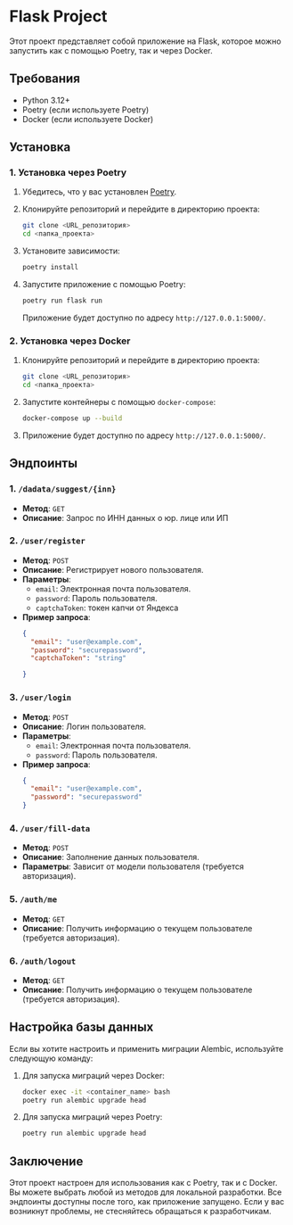 
# Flask Project

Этот проект представляет собой приложение на Flask, которое можно запустить как с помощью Poetry, так и через Docker.

## Требования

- Python 3.12+
- Poetry (если используете Poetry)
- Docker (если используете Docker)

## Установка

### 1. Установка через Poetry

1. Убедитесь, что у вас установлен [Poetry](https://python-poetry.org/docs/#installation).
2. Клонируйте репозиторий и перейдите в директорию проекта:
   ```bash
   git clone <URL_репозитория>
   cd <папка_проекта>
   ```
3. Установите зависимости:
   ```bash
   poetry install
   ```
4. Запустите приложение с помощью Poetry:
   ```bash
   poetry run flask run
   ```

   Приложение будет доступно по адресу `http://127.0.0.1:5000/`.

### 2. Установка через Docker

1. Клонируйте репозиторий и перейдите в директорию проекта:
   ```bash
   git clone <URL_репозитория>
   cd <папка_проекта>
   ```
2. Запустите контейнеры с помощью `docker-compose`:
   ```bash
   docker-compose up --build
   ```
3. Приложение будет доступно по адресу `http://127.0.0.1:5000/`.

## Эндпоинты

### 1. `/dadata/suggest/{inn}`

- **Метод**: `GET`
- **Описание**: Запрос по ИНН данных о юр. лице или ИП

### 2. `/user/register`

- **Метод**: `POST`
- **Описание**: Регистрирует нового пользователя.
- **Параметры**:
  - `email`: Электронная почта пользователя.
  - `password`: Пароль пользователя.
  - `captchaToken`: токен капчи от Яндекса
- **Пример запроса**:
  ```json
  {
    "email": "user@example.com",
    "password": "securepassword",
    "captchaToken": "string"
  
  }
  ```

### 3. `/user/login`

- **Метод**: `POST`
- **Описание**: Логин пользователя.
- **Параметры**:
  - `email`: Электронная почта пользователя.
  - `password`: Пароль пользователя.
- **Пример запроса**:
  ```json
  {
    "email": "user@example.com",
    "password": "securepassword"
  }
  ```
### 4. `/user/fill-data`

- **Метод**: `POST`
- **Описание**: Заполнение данных пользователя.
- **Параметры**: Зависит от модели пользователя (требуется авторизация).

### 5. `/auth/me`

- **Метод**: `GET`
- **Описание**: Получить информацию о текущем пользователе (требуется авторизация).

### 6. `/auth/logout`

- **Метод**: `GET`
- **Описание**: Получить информацию о текущем пользователе (требуется авторизация).


## Настройка базы данных

Если вы хотите настроить и применить миграции Alembic, используйте следующую команду:

1. Для запуска миграций через Docker:
   ```bash
   docker exec -it <container_name> bash
   poetry run alembic upgrade head
   ```

2. Для запуска миграций через Poetry:
   ```bash
   poetry run alembic upgrade head
   ```

## Заключение

Этот проект настроен для использования как с Poetry, так и с Docker. Вы можете выбрать любой из методов для локальной разработки. Все эндпоинты доступны после того, как приложение запущено. Если у вас возникнут проблемы, не стесняйтесь обращаться к разработчикам.
